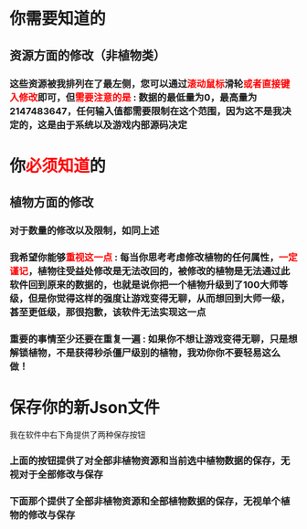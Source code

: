 # 你需要知道的
## 资源方面的修改（非植物类）
### 这些资源被我排列在了最左侧，您可以通过<font color='red'>**滚动鼠标**</font>滑轮<font color='red'>或者直接键入修改</font>即可，但<font color='red'>需要注意的是</font> : 数据的最低量为0，最高量为2147483647，任何输入值都需要限制在这个范围，因为这不是我决定的，这是由于系统以及游戏内部源码决定

# 你<font color='red'>必须知道</font>的
## 植物方面的修改
### 对于数量的修改以及限制，如同上述
### 我希望你能够<font color='red'>重视这一点</font> : 每当你思考考虑修改植物的任何属性，<font color='red'>**一定谨记**</font>，植物往受益处修改是无法改回的，被修改的植物是无法通过此软件回到原来的数据的，也就是说你把一个植物升级到了100大师等级，但是你觉得这样的强度让游戏变得无聊，从而想回到大师一级，甚至更低级，那很抱歉，该软件无法实现这一点
### **重要的事情至少还要在重复一遍 : 如果你不想让游戏变得无聊，只是想解锁植物，不是获得秒杀僵尸级别的植物，我劝你你不要轻易这么做！**

# 保存你的新Json文件
我在软件中右下角提供了两种保存按钮
### 上面的按钮提供了对全部非植物资源和当前选中植物数据的保存，无视对于全部修改与保存
### 下面那个提供了全部非植物资源和全部植物数据的保存，无视单个植物的修改与保存




